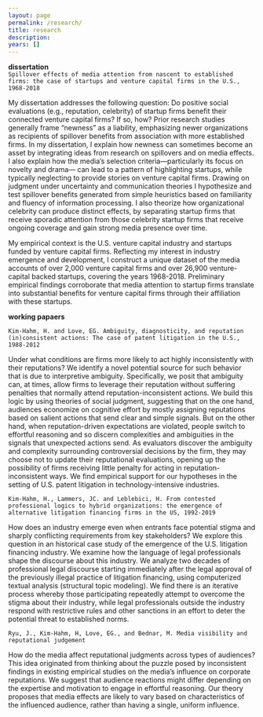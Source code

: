 ```yaml
---
layout: page
permalink: /research/
title: research
description: 
years: []
---
```


<strong>dissertation</strong> <br/>
`Spillover effects of media attention from nascent to established firms: the case of startups and venture capital firms in the U.S., 1968-2018`

My dissertation addresses the following question: Do positive social evaluations (e.g., reputation, celebrity) of startup firms benefit their connected venture capital firms? If so, how? Prior research studies generally frame “newness” as a liability, emphasizing newer organizations as recipients of spillover benefits from association with more established firms. In my dissertation, I explain how newness can sometimes become an asset by integrating ideas from research on spillovers and on media effects. I also explain how the media’s selection criteria—particularly its focus on novelty and drama— can lead to a pattern of highlighting startups, while typically neglecting to provide stories on venture capital firms. Drawing on judgment under uncertainty and communication theories I hypothesize and test spillover benefits generated from simple heuristics based on familiarity and fluency of information processing. I also theorize how organizational celebrity can produce distinct effects, by separating startup firms that receive sporadic attention from those celebrity startup firms that receive ongoing coverage and gain strong media presence over time.

My empirical context is the U.S. venture capital industry and startups funded by venture capital firms. Reflecting my interest in industry emergence and development, I construct a unique dataset of the media accounts of over 2,000 venture capital firms and over 26,900 venture-capital backed startups, covering the years 1968-2018. Preliminary empirical findings corroborate that media attention to startup firms translate into substantial benefits for venture capital firms through their affiliation with these startups.

<strong>working papaers</strong> <br/>

`Kim-Hahm, H. and Love, EG. Ambiguity, diagnosticity, and reputation (in)consistent actions: The case of patent litigation in the U.S., 1988-2012`

Under what conditions are firms more likely to act highly inconsistently with their reputations? We identify a novel potential source for such behavior that is due to interpretive ambiguity. Specifically, we posit that ambiguity can, at times, allow firms to leverage their reputation without suffering penalties that normally attend reputation-inconsistent actions. We build this logic by using theories of social judgment, suggesting that on the one hand, audiences economize on cognitive effort by mostly assigning reputations based on salient actions that send clear and simple signals. But on the other hand, when reputation-driven expectations are violated, people switch to effortful reasoning and so discern complexities and ambiguities in the signals that unexpected actions send. As evaluators discover the ambiguity and complexity surrounding controversial decisions by the firm, they may choose not to update their reputational evaluations, opening up the possibility of firms receiving little penalty for acting in reputation- inconsistent ways. We find empirical support for our hypotheses in the setting of U.S. patent litigation in technology-intensive industries.


`Kim-Hahm, H., Lammers, JC. and Leblebici, H. From contested professional logics to hybrid organizations: the emergence of alternative litigation financing firms in the US, 1992-2019`

How does an industry emerge even when entrants face potential stigma and sharply conflicting requirements from key stakeholders? We explore this question in an historical case study of the emergence of the U.S. litigation financing industry. We examine how the language of legal professionals shape the discourse about this industry. We analyze two decades of professional legal discourse starting immediately after the legal approval of the previously illegal practice of litigation financing, using computerized textual analysis (structural topic modeling). We find there is an iterative process whereby those participating repeatedly attempt to overcome the stigma about their industry, while legal professionals outside the industry respond with restrictive rules and other sanctions in an effort to deter the potential threat to established norms. 



`Ryu, J., Kim-Hahm, H, Love, EG., and Bednar, M. Media visibility and reputational judgement`

How do the media affect reputational judgments across types of audiences? This idea originated from thinking about the puzzle posed by inconsistent findings in existing empirical studies on the media’s influence on corporate reputations. We suggest that audience reactions might differ depending on the expertise and motivation to engage in effortful reasoning. Our theory proposes that media effects are likely to vary based on characteristics of the influenced audience, rather than having a single, uniform influence. 




